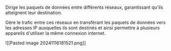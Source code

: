 Dirige les paquets de données entre différents réseaux, garantissant qu'ils atteignent leur destination. 

Gère le trafic entre ces réseaux en transférant les paquets de données vers les adresses IP auxquelles ils sont destinés et ainsi permettre à plusieurs appareils d'utiliser la même connexion internet. 

![[Pasted image 20241116181521.png]]